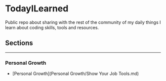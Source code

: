 # TodayILearned
Public repo about sharing with the rest of the community of my daily things I learn about coding skills, tools and resources.


## Sections
---
### Personal Growth
- [Personal Growth](Personal Growth/Show Your Job Tools.md)
